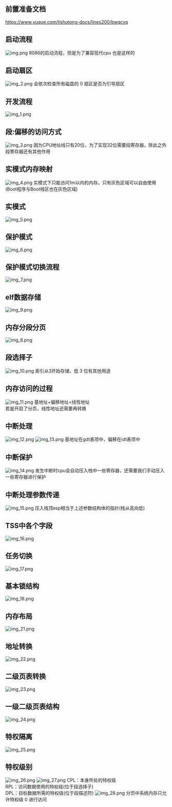## 前置准备文档
https://www.yuque.com/lishutong-docs/lines200/bwqcvq
## 启动流程
![img.png](img.png)
8086的启动流程，但是为了兼容现代cpu 也是这样的
## 启动扇区
![img_2.png](img_2.png)
会依次检查所有磁盘的 0 扇区是否为引导扇区
## 开发流程
![img_1.png](img_1.png)
## 段:偏移的访问方式
![img_3.png](img_3.png)
因为CPU地址线只有20位，为了实现32位需要段寄存器，除此之外段寄存器还有其他作用
## 实模式内存映射
![img_4.png](img_4.png)
实模式下只能访问1m以内的内存，只有灰色区域可以自由使用(Boot程序与Boot栈区也在灰色区域)
## 实模式
![img_5.png](img_5.png)
## 保护模式
![img_6.png](img_6.png)
## 保护模式切换流程
![img_7.png](img_7.png)
## elf数据存储
![img_9.png](img_9.png)
## 内存分段分页
![img_8.png](img_8.png)
## 段选择子
![img_10.png](img_10.png)
索引从3开始存储，低 3 位有其他用途
## 内存访问的过程
![img_11.png](img_11.png)
基地址+偏移地址=线性地址<br>
若是开启了分页，线性地址还需要再转换
## 中断处理
![img_12.png](img_12.png)
![img_13.png](img_13.png)
基地址在gdt表项中，偏移在idt表项中
## 中断保护
![img_14.png](img_14.png)
发生中断时cpu会自动压入栈中一些寄存器，还需要我们手动压入一些寄存器进行保护
## 中断处理参数传递
![img_15.png](img_15.png)
压入栈顶esp相当于上述参数结构体的指针(栈从高向低)
## TSS中各个字段
![img_16.png](img_16.png)
## 任务切换
![img_17.png](img_17.png)
## 基本锁结构
![img_18.png](img_18.png)
## 内存布局
![img_21.png](img_21.png)
## 地址转换
![img_22.png](img_22.png)
## 二级页表转换
![img_23.png](img_23.png)
## 一级二级页表结构
![img_24.png](img_24.png)
## 特权隔离
![img_25.png](img_25.png)
## 特权级别
![img_26.png](img_26.png)
![img_27.png](img_27.png)
CPL：本身所处的特权级<br> 
RPL：访问数据使用的特权级(位于段选择子)<br>
DPL：目标数据所需的特权级(位于段描述符)
![img_28.png](img_28.png)
分页中系统内存只允许特权级 0 进行访问
